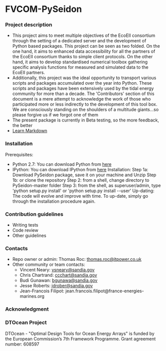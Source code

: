 FVCOM-PySeidon
================

### Project description ###
* This project aims to meet multiple objectives of the EcoEII consortium
  through the setting of a dedicated server and the development of Python
  based packages. This project can be seen as two folded. On the one 
  hand, it aims to enhanced data accessibility for all the partners of 
  the EcoEII consortium thanks to simple client protocols. On the other 
  hand, it aims to develop standardised numerical toolbox gathering 
  specific analysis functions for measured and simulated data to the
  EcoEII partners.
* Additionally, this project was the ideal opportunity to transport various
  scripts and packages accumulated over the year into Python. These scripts
  and packages have been extensively used by the tidal energy community for
  more than a decade. The 'Contributors' section of this document is a 
  mere attempt to acknowledge the work of those who participated more or
  less indirectly to the development of this tool box. We are consciously
  standing on the shoulders of a multitude giants...so please forgive us
  if we forgot one of them   
* The present package is currently in Beta testing, so the more feedback,
  the better
* [Learn Markdown](https://bitbucket.org/tutorials/markdowndemo)

### Installation ###
Prerequisites:
  - Python 2.7: You can download Python from [here](http://www.python.org/download) 
  - IPython: You can download IPython from [here](http://ipython.org/)
Installation:
  Step 1a: Download PySeidon package, save it on your machine and Unzip
  Step 1b: or clone the repository
  Step 2: from a shell, change directory to PySeidon-master folder
  Step 3: from the shell, as superuser/admin, type 'python setup.py install'
          or 'python setup.py install --user'
Up-dating:
  The code will evolve and improve with time. To up-date, simply go through
  the installation procedure again.

### Contribution guidelines ###
* Writing tests
* Code review
* Other guidelines

### Contacts ###
* Repo owner or admin: Thomas Roc: thomas.roc@itpower.co.uk
* Other community or team contacts:
  - Vincent Neary: vsneary@sandia.gov
  - Chris Chartrand: ccchart@sandia.gov
  - Budi Gunawan: bgunawa@sandia.gov
  - Jesse Roberts: jdrober@sandia.gov
  - Jean-Francois Filipot: jean.francois.filipot@france-energies-
    marines.org

### Acknowledgment ###

### DTOcean Project ###
DTOcean - "Optimal Design Tools for Ocean Energy Arrays" is funded by the European Commission’s 7th Framework Programme. 
Grant agreement number: 608597

